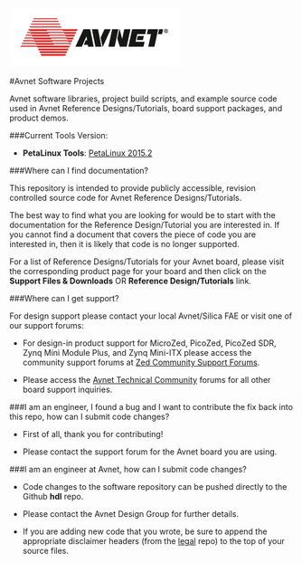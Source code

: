 ![Alt text](avnet_logo.png?raw=true "Avnet")

#Avnet Software Projects

Avnet software libraries, project build scripts, and example source code used in Avnet Reference Designs/Tutorials, board support packages, and product demos.


###Current Tools Version:
- **PetaLinux Tools**: [PetaLinux 2015.2]


###Where can I find documentation? 

This repository is intended to provide publicly accessible, revision controlled source code for Avnet Reference Designs/Tutorials.

The best way to find what you are looking for would be to start with the documentation for the Reference Design/Tutorial you are interested in.  If you cannot find a document that covers the piece of code you are interested in, then it is likely that code is no longer supported.

For a list of Reference Designs/Tutorials for your Avnet board, please visit the corresponding product page for your board and then click on the **Support Files & Downloads** OR **Reference Design/Tutorials** link.


###Where can I get support?

For design support please contact your local Avnet/Silica FAE or visit one of our support forums:

- For design-in product support for MicroZed, PicoZed, PicoZed SDR, Zynq Mini Module Plus, and Zynq Mini-ITX please access the community support forums at [Zed Community Support Forums].

- Please access the [Avnet Technical Community] forums for all other board support inquiries.


###I am an engineer, I found a bug and I want to contribute the fix back into this repo, how can I submit code changes?

- First of all, thank you for contributing!

- Please contact the support forum for the Avnet board you are using.


###I am an engineer at Avnet, how can I submit code changes?

- Code changes to the software repository can be pushed directly to the Github **hdl** repo. 

- Please contact the Avnet Design Group for further details.

- If you are adding new code that you wrote, be sure to append the appropriate disclaimer headers (from the [legal] repo) to the top of your source files.

[PetaLinux 2015.2]:http://www.xilinx.com/products/design-tools/embedded-software/petalinux-sdk.html
[Avnet Technical Community]:http://community.em.avnet.com/
[Zed Community Support Forums]:http://www.picozed.org/forum
[legal]:https://github.com/Avnet/legal
